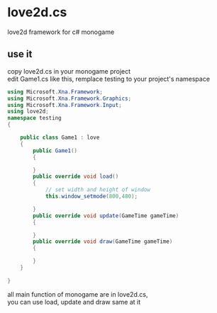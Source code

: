 # love2d.cs
love2d framework for c# monogame  

## use it
copy love2d.cs in your monogame project<br>
edit Game1.cs like this, remplace testing to your project's namespace
```cs
using Microsoft.Xna.Framework;
using Microsoft.Xna.Framework.Graphics;
using Microsoft.Xna.Framework.Input;
using love2d;
namespace testing
{

    public class Game1 : love
    {
        public Game1()
        {

        }
        public override void load()
        {
            // set width and height of window
            this.window_setmode(800,480);

        }
        public override void update(GameTime gameTime)
        {

        }
        public override void draw(GameTime gameTime)
        {

        }
    } 
 
}
```
all main function of monogame are in love2d.cs,<br>
you can use load, update and draw same at it
